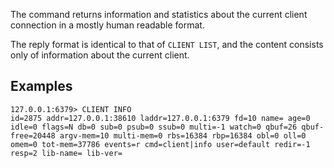 The command returns information and statistics about the current client connection in a mostly human readable format.

The reply format is identical to that of `CLIENT LIST`, and the content consists only of information about the current client.

## Examples

```
127.0.0.1:6379> CLIENT INFO
id=2875 addr=127.0.0.1:38610 laddr=127.0.0.1:6379 fd=10 name= age=0 idle=0 flags=N db=0 sub=0 psub=0 ssub=0 multi=-1 watch=0 qbuf=26 qbuf-free=20448 argv-mem=10 multi-mem=0 rbs=16384 rbp=16384 obl=0 oll=0 omem=0 tot-mem=37786 events=r cmd=client|info user=default redir=-1 resp=2 lib-name= lib-ver=
```
